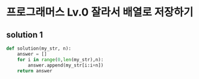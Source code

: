 # 프로그래머스 Lv.0 잘라서 배열로 저장하기

## solution 1

```python
def solution(my_str, n):
    answer = []
    for i in range(0,len(my_str),n):
        answer.append(my_str[i:i+n])
    return answer
```